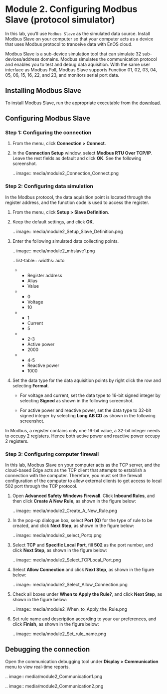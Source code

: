 # Module 2. Configuring Modbus Slave (protocol simulator)

In this lab, you’ll use `Modbus Slave` as the simulated data source. Install Modbus Slave on your computer so that your computer acts as a device that uses Modbus protocol to tranceive data with EnOS cloud.

Modbus Slave is a sub-device simulation tool that can simulate 32
sub-devices/address domains. Modbus simulates the communication protocol and enables you to test and debug data aquisition. With the same user interface as Modbus Poll, Modbus Slave supports Function 01, 02, 03, 04, 05, 06, 15, 16, 22, and 23, and monitors serial port data.

## Installing Modbus Slave

To install Modbus Slave, run the appropriate executable from the [download](https://github.com/EnvisionIot/enos_tutorials/blob/master/ModbusSlave_downcc.zip).

## Configuring Modbus Slave

### Step 1: Configuring the connection

1. From the menu, click **Connection > Connect**.

2. In the **Connection Setup** window, select **Modbus RTU Over TCP/IP**. Leave the rest fields as default and click **OK**. See the following screenshot.

   .. image:: media/module2_Connection_Connect.png

### Step 2: Configuring data simulation

In the Modbus protocol, the data aquisition point is located through the register address, and the function code is used to access the register.

1. From the menu, click **Setup > Slave Definition**.

2. Keep the default settings, and click **OK**.

   .. image:: media/module2_Setup_Slave_Definition.png

3. Enter the following simulated data collecting points.

   .. image:: media/module2_mbslave1.png


   .. list-table::
      :widths: auto

      * - Register address
        - Alias
        - Value
      * - 0
        - Voltage
        - 10
      * - 1
        - Current
        - 5
      * - 2-3
        - Active power
        - 2000
      * - 4-5
        - Reactive power
        - 1000


4. Set the data type for the data aquisition points by right click the row and selecting **Format**.

   - For voltage and current, set the data type to 16-bit signed integer by selecting **Signed** as shown in the following screenshot.

   - For active power and reactive power, set the data type to 32-bit signed integer by selecting **Long AB CD** as shown in the following screenshot.

In Modbus, a register contains only one 16-bit value, a 32-bit integer needs to occupy 2 registers. Hence both active power and reactive power occupy 2 registers.

### Step 3: Configuring computer firewall

In this lab, Modbus Slave on your computer acts as the TCP server, and the cloud-based Edge acts as the TCP client that attempts to establish a connection with the computer. Therefore, you must set the firewall configuration of the computer to allow external clients to get access to local 502 port through the TCP protocol.

1. Open **Advanced Safety Windows Firewall**. Click **Inbound Rules**, and then click **Create A New Rule**, as shown in the figure below:

   .. image:: media/module2_Create_A_New_Rule.png

2. In the pop-up dialogue box, select **Port (Q)** for the type of rule to be created, and click **Next Step**, as shown in the figure below:

   .. image:: media/module2_select_Portq.png

3. Select **TCP** and **Specific Local Port**, fill **502** as the port number, and click **Next Step**, as shown in the figure below:

   .. image:: media/module2_Select_TCPLocal_Port.png

4. Select **Allow Connection** and click **Next Step**, as shown in the figure below:

   .. image:: media/module2_Select_Allow_Connection.png

5. Check all boxes under **When to Apply the Rule?**, and click **Next Step**, as shown in the figure below:

   .. image:: media/module2_When_to_Apply_the_Rule.png

6. Set rule name and description according to your our preferences, and click **Finish**, as shown in the figure below:

   .. image:: media/module2_Set_rule_name.png

## Debugging the connection

Open the communication debugging tool under **Display > Communication** menu to view real-time reports.

.. image:: media/module2_Communication1.png

.. image:: media/module2_Communication2.png


<!--end-->
